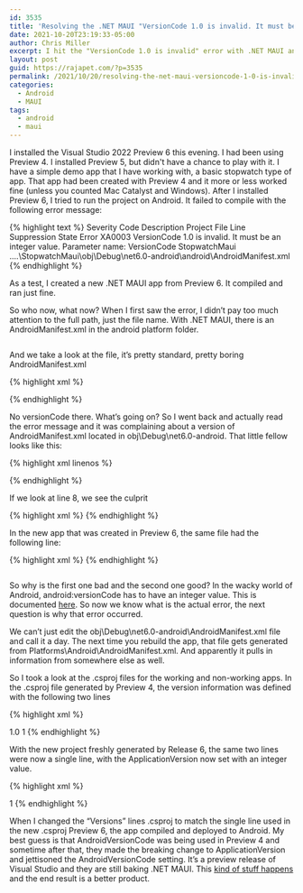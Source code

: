 ```yaml
---
id: 3535
title: 'Resolving the .NET MAUI "VersionCode 1.0 is invalid. It must be an integer value." error when updating Visual Studio 2022 Preview'
date: 2021-10-20T23:19:33-05:00
author: Chris Miller
excerpt: I hit the "VersionCode 1.0 is invalid" error with .NET MAUI and resolved it.
layout: post
guid: https://rajapet.com/?p=3535
permalink: /2021/10/20/resolving-the-net-maui-versioncode-1-0-is-invalid-it-must-be-an-integer-value-error-when-updating-visual-studio-2022-preview/
categories:
  - Android
  - MAUI
tags:
  - android
  - maui
---
```

 

I installed the Visual Studio 2022 Preview 6 this evening. I had been using Preview 4. I installed Preview 5, but didn't have a chance to play with it. I have a simple demo app that I have working with, a basic stopwatch type of app. That app had been created with Preview 4 and it more or less worked fine (unless you counted Mac Catalyst and Windows). After I installed Preview 6, I tried to run the project on Android. It failed to compile with the following error message:

{% highlight text %}
Severity	Code	Description	Project	File	Line	Suppression State
Error	XA0003	VersionCode 1.0 is invalid. It must be an integer value.
Parameter name: VersionCode	StopwatchMaui	....\StopwatchMaui\obj\Debug\net6.0-android\android\AndroidManifest.xml
{% endhighlight %}

As a test, I created a new .NET MAUI app from Preview 6. It compiled and ran just fine.

So who now, what now? When I first saw the error, I didn&#8217;t pay too much attention to the full path, just the file name. With .NET MAUI, there is an AndroidManifest.xml in the android platform folder.<figure>

<img src="https://i2.wp.com/photos.smugmug.com/Blog/n-zwT5d/2021/i-6fGFssK/0/fbc04600/O/01%20-%20Solution%20Explorer.png" alt=""  /> </figure> 

And we take a look at the file, it&#8217;s pretty standard, pretty boring AndroidManifest.xml

{% highlight xml %}
<?xml version="1.0" encoding="utf-8"?>
<manifest xmlns:android="http://schemas.android.com/apk/res/android">
	<uses-sdk android:minSdkVersion="21" android:targetSdkVersion="31" />
	<application android:allowBackup="true" android:icon="@mipmap/appicon" android:roundIcon="@mipmap/appicon_round" android:supportsRtl="true"></application>
	<uses-permission android:name="android.permission.ACCESS_NETWORK_STATE" />
</manifest>
{% endhighlight %}

No versionCode there. What&#8217;s going on? So I went back and actually read the error message and it was complaining about a version of AndroidManifest.xml located in obj\Debug\net6.0-android. That little fellow looks like this:

{% highlight xml linenos %}
<?xml version="1.0" encoding="utf-8"?>
<!--
    This code was generated by a tool.
    It was generated from ....\StopwatchMaui\Platforms\Android\AndroidManifest.xml
    Changes to this file may cause incorrect behavior and will be lost if
    the contents are regenerated.
    -->
<manifest xmlns:android="http://schemas.android.com/apk/res/android" android:versionCode="1.0" package="com.companyname.StopwatchMaui" android:versionName="1.0.0">
  <uses-sdk android:minSdkVersion="21" android:targetSdkVersion="31" />
  <uses-permission android:name="android.permission.INTERNET" />
  <uses-permission android:name="android.permission.ACCESS_NETWORK_STATE" />
  <application android:allowBackup="true" android:icon="@mipmap/appicon" android:roundIcon="@mipmap/appicon_round" android:supportsRtl="true" android:name="crc64c1104ba8f6ea44b3.MainApplication" android:label="StopwatchMaui" android:debuggable="true" android:extractNativeLibs="true">
    <activity android:configChanges="orientation|smallestScreenSize|screenLayout|screenSize|uiMode" android:theme="@style/Maui.SplashTheme" android:name="crc64c1104ba8f6ea44b3.MainActivity" android:exported="true">
      <intent-filter>
        <action android:name="android.intent.action.MAIN" />
        <category android:name="android.intent.category.LAUNCHER" />
      </intent-filter>
    </activity>
    <receiver android:enabled="true" android:exported="false" android:label="Essentials Battery Broadcast Receiver" android:name="crc64192d9de59b079c6d.BatteryBroadcastReceiver" />
    <receiver android:enabled="true" android:exported="false" android:label="Essentials Energy Saver Broadcast Receiver" android:name="crc64192d9de59b079c6d.EnergySaverBroadcastReceiver" />
    <receiver android:enabled="true" android:exported="false" android:label="Essentials Connectivity Broadcast Receiver" android:name="crc64192d9de59b079c6d.ConnectivityBroadcastReceiver" />
    <activity android:configChanges="orientation|screenSize" android:name="crc64192d9de59b079c6d.IntermediateActivity" />
    <provider android:authorities="com.companyname.StopwatchMaui.fileProvider" android:exported="false" android:grantUriPermissions="true" android:name="xamarin.essentials.fileProvider">
      <meta-data android:name="android.support.FILE_PROVIDER_PATHS" android:resource="@xml/xamarin_essentials_fileprovider_file_paths" />
    </provider>
    <activity android:configChanges="orientation|screenSize" android:name="crc64192d9de59b079c6d.WebAuthenticatorIntermediateActivity" />
    <service android:name="crc64396a3fe5f8138e3f.KeepAliveService" />
    <provider android:name="mono.MonoRuntimeProvider" android:exported="false" android:initOrder="1999999999" android:authorities="com.companyname.StopwatchMaui.mono.MonoRuntimeProvider.__mono_init__" />
  </application>
</manifest>
{% endhighlight %}


If we look at line 8, we see the culprit

{% highlight xml %}
<manifest 
    xmlns:android="http://schemas.android.com/apk/res/android" 
    android:versionCode="1.0" 
    package="com.companyname.StopwatchMaui" 
    android:versionName="1.0.0">
{% endhighlight %}

In the new app that was created in Preview 6, the same file had the following line:

{% highlight xml %}
<manifest 
    xmlns:android="http://schemas.android.com/apk/res/android" 
    android:versionCode="1" 
    package="com.companyname.StopwatchMaui" 
    android:versionName="1.0.0">
{% endhighlight %}


<div class="wp-block-image">
  <figure class="aligncenter size-large"><img src="https://i2.wp.com/photos.smugmug.com/Blog/n-zwT5d/2021/i-mF3bHJm/0/4ebec4dc/O/badgood.jpg?" alt=""  /></figure>
</div>

So why is the first one bad and the second one good? In the wacky world of Android, android:versionCode has to have an integer value. This is documented [here](https://developer.android.com/guide/topics/manifest/manifest-element). So now we know what is the actual error, the next question is why that error occurred. 

We can&#8217;t just edit the obj\Debug\net6.0-android\AndroidManifest.xml file and call it a day. The next time you rebuild the app, that file gets generated from Platforms\Android\AndroidManifest.xml. And apparently it pulls in information from somewhere else as well.

So I took a look at the .csproj files for the working and non-working apps. In the .csproj file generated by Preview 4, the version information was defined with the following two lines

{% highlight xml %}
<!-- Versions -->
<ApplicationVersion>1.0</ApplicationVersion>
<AndroidVersionCode>1</AndroidVersionCode>
{% endhighlight %}

With the new project freshly generated by Release 6, the same two lines were now a single line, with the ApplicationVersion now set with an integer value.

{% highlight xml %}
<!-- Versions -->
<ApplicationVersion>1</ApplicationVersion>
{% endhighlight %}

When I changed the “Versions” lines .csproj to match the single line used in the new .csproj Preview 6, the app compiled and deployed to Android. My best guess is that AndroidVersionCode was being used in Preview 4 and sometime after that, they made the breaking change to ApplicationVersion and jettisoned the AndroidVersionCode setting. It&#8217;s a preview release of Visual Studio and they are still baking .NET MAUI. This [kind of stuff happens](https://developercommunity.visualstudio.com/t/versioncode-10-is-invalid/1553498) and the end result is a better product.
